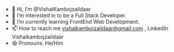 - 👋 Hi, I’m @VishalKambojzaildaar
- 👀 I’m interested in to be a Full Stack Developer.
- 🌱 I’m currently learning FrontEnd Web Development.
- 📫 How to reach me vishalkambojzaildaar@gmail.com , LinkedIn Vishalkambojzaildaar
- 😄 Pronouns: He/Him

<!---
VishalKambojzaildaar/VishalKambojzaildaar is a ✨ special ✨ repository because its `README.md` (this file) appears on your GitHub profile.
You can click the Preview link to take a look at your changes.
--->
